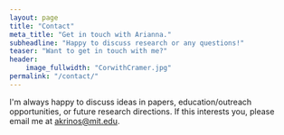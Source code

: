 ```yaml
---
layout: page
title: "Contact"
meta_title: "Get in touch with Arianna."
subheadline: "Happy to discuss research or any questions!"
teaser: "Want to get in touch with me?"
header:
    image_fullwidth: "CorwithCramer.jpg"
permalink: "/contact/"
---
```


I'm always happy to discuss ideas in papers, education/outreach opportunities, or future research directions. If this interests you, please email me at akrinos@mit.edu.